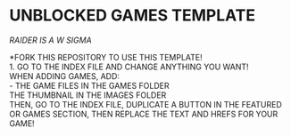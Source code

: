 # UNBLOCKED GAMES TEMPLATE

*RAIDER IS A W SIGMA*

*FORK THIS REPOSITORY TO USE THIS TEMPLATE! <br> 1. GO TO THE INDEX FILE AND CHANGE ANYTHING YOU WANT! <br> WHEN ADDING GAMES, ADD: <br> - THE GAME FILES IN THE GAMES FOLDER <br> THE THUMBNAIL IN THE IMAGES FOLDER <br> THEN, GO TO THE INDEX FILE, DUPLICATE A BUTTON IN THE FEATURED OR GAMES SECTION, THEN REPLACE THE TEXT AND HREFS FOR YOUR GAME! <br> <br>





